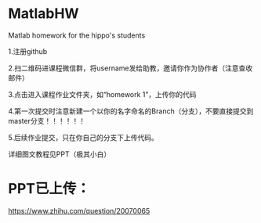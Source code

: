 # MatlabHW
Matlab homework for the hippo's students

1.注册github

2.扫二维码进课程微信群，将username发给助教，邀请你作为协作者（注意查收邮件）

3.点击进入课程作业文件夹，如“homework 1”，上传你的代码

4.第一次提交时注意新建一个以你的名字命名的Branch（分支），不要直接提交到master分支！！！！！！

5.后续作业提交，只在你自己的分支下上传代码。

详细图文教程见PPT（极其小白）

# PPT已上传：

https://www.zhihu.com/question/20070065
